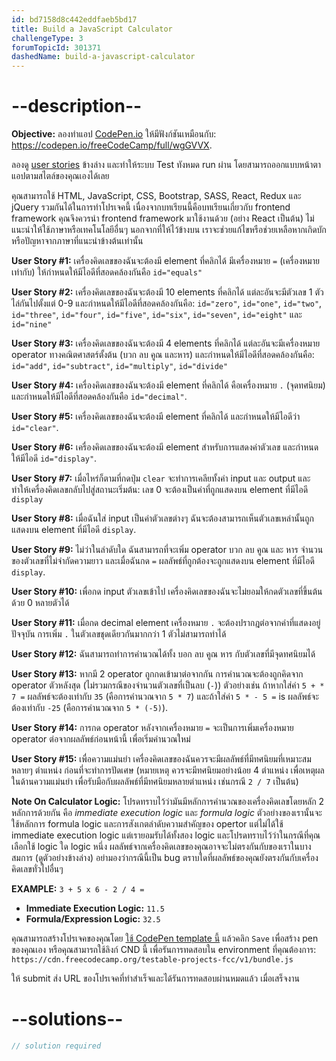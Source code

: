 ```yaml
---
id: bd7158d8c442eddfaeb5bd17
title: Build a JavaScript Calculator
challengeType: 3
forumTopicId: 301371
dashedName: build-a-javascript-calculator
---
```


# --description--

**Objective:** ลองทำแอป [CodePen.io](https://codepen.io) ให้มีฟังก์ชันเหมือนกับ: <https://codepen.io/freeCodeCamp/full/wgGVVX>.

ลองดู [user stories](https://en.wikipedia.org/wiki/User_story) ข้างล่าง และทำให้ระบบ Test ทังหมด run ผ่าน โดยสามารถออกแบบหน้าตาแอปตามสไตล์ของคุณเองได้เลย

คุณสามารถใช้ HTML, JavaScript, CSS, Bootstrap, SASS, React, Redux และ jQuery รวมกันได้ในการทำโปรเจคนี้ เนื่องจากบทเรียนนี้คือบทเรียนเกี่ยวกับ frontend framework คุณจึงควรนำ frontend framework มาใช้งานด้วย (อย่าง React เป็นต้น) ไม่แนะนำให้ใช้ภาษาหรือเทคโนโลยีอื่นๆ นอกจากที่ให้ไว้ข้างบน เราจะช่วยแก้ไขหรือช่วยเหลือหากเกิดบักหรือปัญหาจากภาษาที่แนะนำข้างต้นเท่านั้น 

**User Story #1:** เครื่องคิดเลขของฉันจะต้องมี element ที่คลิกได้ มีเครื่องหมาย `=` (เครื่องหมายเท่ากับ) ให้กำหนดให้มีไอดีที่สอดคล้องกันคือ `id="equals"`

**User Story #2:** เครื่องคิดเลขของฉันจะต้องมี 10 elements ที่คลิกได้  แต่ละอันจะมีตัวเลข 1 ตัว ไล่กันไปตั้งแต่ 0-9  และกำหนดให้มีไอดีที่สอดคล้องกันคือ: `id="zero"`, `id="one"`, `id="two"`, `id="three"`, `id="four"`, `id="five"`, `id="six"`, `id="seven"`, `id="eight"` และ `id="nine"`

**User Story #3:** เครื่องคิดเลขของฉันจะต้องมี 4 elements ที่คลิกได้ แต่ละอันจะมีเครื่องหมาย operator ทางคณิตศาสตร์ตั้งต้น (บวก ลบ คูณ และหาร) และกำหนดให้มีไอดีที่สอดคล้องกันคือ: `id="add"`, `id="subtract"`, `id="multiply"`, `id="divide"`

**User Story #4:** เครื่องคิดเลขของฉันจะต้องมี element ที่คลิกได้ คือเครื่องหมาย `.` (จุดทศนิยม) และกำหนดให้มีไอดีที่สอดคล้องกันคือ `id="decimal"`.

**User Story #5:** เครื่องคิดเลขของฉันจะต้องมี element ที่คลิกได้ และกำหนดให้มีไอดีว่า `id="clear"`.

**User Story #6:** เครื่องคิดเลขของฉันจะต้องมี element สำหรับการแสดงค่าตัวเลข และกำหนดให้มีไอดี `id="display"`.

**User Story #7:** เมื่อไหร่ก็ตามที่กดปุ่ม `clear` จะทำการเคลียทั้งค่า input และ output และทำให้เครื่องคิดเลขกลับไปสู่สถานะเริ่มต้น: เลข 0 จะต้องเป็นค่าที่ถูกแสดงบน element ที่มีไอดี `display`

**User Story #8:** เมื่อฉันใส่ input เป็นค่าตัวเลขต่างๆ ฉันจะต้องสามารถเห็นตัวเลขเหล่านั้นถูกแสดงบน element ที่มีไอดี `display`.

**User Story #9:** ไม่ว่าในลำดับใด ฉันสามารถที่จะเพิ่ม operator บวก ลบ คูณ และ หาร จำนวนของตัวเลขที่ไม่จำกัดความยาว และเมื่อฉันกด `=` ผลลัพธ์ที่ถูกต้องจะถูกแสดงบน element ที่มีไอดี `display`.

**User Story #10:** เพื่อกด input ตัวเลขเข้าไป เครื่องคิดเลขของฉันจะไม่ยอมให้กดตัวเลขที่ขึ้นต้นด้วย 0 หลายตัวได้

**User Story #11:** เมื่อกด decimal element เครื่องหมาย `.` จะต้องปรากฎต่อจากค่าที่แสดงอยู่ปัจจุบัน การเพิ่ม `.` ในตัวเลขชุดเดียวกันมากกว่า 1 ตัวไม่สามารถทำได้

**User Story #12:** ฉันสามารถทำการคำนวณได้ทั้ง บอก ลบ คูณ หาร กับตัวเลขที่มีจุดทศนิยมได้

**User Story #13:** หากมี 2 operator ถูกกดเข้ามาต่อจากกัน การคำนวณจะต้องถูกคิดจาก operator ตัวหลังสุด (ไม่รวมกรณีของจำนวนตัวเลขที่เป็นลบ (`-`)) ตัวอย่างเช่น  ถ้าหากใส่ค่า `5 + * 7 =` ผลลัพธ์จะต้องเท่ากับ `35` (คือการคำนวณจาก `5 * 7`) และถ้าใส่ค่า `5 * - 5 =` is ผลลัพธ์จะต้องเท่ากับ `-25` (คือการคำนวณจาก `5 * (-5)`).

**User Story #14:** การกด operator หลังจากเครื่องหมาย `=` จะเป็นการเพิ่มเครื่องหมาย operator ต่อจากผลลัพธ์ก่อนหน้านี้ เพื่อเริ่มคำนวณใหม่

**User Story #15:** เพื่อความแม่นยำ เครื่องคิดเลขของฉันควรจะมีผลลัพธ์ที่มีทศนิยมที่เหมาะสมหลายๆ ตำแหน่ง ก่อนที่จะทำการปัดเศษ (หมายเหตุ ควรจะมีทศนิยมอย่างน้อย 4 ตำแหน่ง เพื่อเหตุผลในด้านความแม่นยำ เพื่อรับมือกับผลลัพธ์ที่มีทศนิยมหลายตำแหน่ง เช่นกรณี `2 / 7` เป็นต้น)

**Note On Calculator Logic:** โปรดทราบไว้ว่ามันมีหลักการคำนวณของเครื่องคิดเลขโดยหลัก 2 หลักการด้วยกัน คือ <dfn>immediate execution logic</dfn> และ <dfn>formula logic</dfn> ตัวอย่างของเรานั้นจะใช้หลักการ formula logic และการสังเกตลำดับความสำคัญของ opertor แต่ไม่ได้ใช้ immediate execution logic แต่เรายอมรับได้ทั้งสอง logic และโปรดทราบไว้ว่าในกรณีที่คุณเลือกใช้ logic ใด logic หนึ่ง ผลลัพธ์จากเครื่องคิดเลขของคุณอาจจะไม่ตรงกันกับของเราในบางสมการ (ดูตัวอย่างข้างล่าง) อย่ามองว่ากรณีนี้เป็น bug ตราบใดที่ผลลัพธ์ของคุณยังตรงกันกับเครื่องคิดเลขทั่วไปอื่นๆ  

**EXAMPLE:** `3 + 5 x 6 - 2 / 4 =`  

-   **Immediate Execution Logic:** `11.5`
-   **Formula/Expression Logic:** `32.5`

คุณสามารถสร้างโปรเจคของคุณโดย <a href='https://codepen.io/pen?template=MJjpwO' target='_blank' rel='nofollow'>ใช้ CodePen template นี้</a> แล้วคลิก `Save` เพื่อสร้าง pen ของคุณเอง หรือคุณสามารถใช้ลิงก์ CND นี้ เพื่อรันการทดสอบใน environment ที่คุณต้องการ: `https://cdn.freecodecamp.org/testable-projects-fcc/v1/bundle.js`

ให้ submit ส่ง URL ของโปรเจคที่ทำสำเร็จและได้รันการทดสอบผ่านหมดแล้ว เมื่อเสร็จงาน

# --solutions--

```js
// solution required
```
